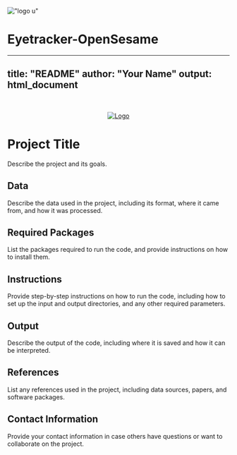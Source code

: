 !["logo u"](".\Pictures\logo-ing-uandes.png")



# Eyetracker-OpenSesame

---
title: "README"
author: "Your Name"
output: html_document
---
<!-- PROJECT LOGO -->
<br />
<p align="center">
  <a href="https://github.com/github_username/repo_name">
    <img src=""\Pictures\logo-ing-uandes.png"" alt="Logo">
  </a>
  
# Project Title 

Describe the project and its goals.

## Data

Describe the data used in the project, including its format, where it came from, and how it was processed.

## Required Packages

List the packages required to run the code, and provide instructions on how to install them.

## Instructions

Provide step-by-step instructions on how to run the code, including how to set up the input and output directories, and any other required parameters.

## Output

Describe the output of the code, including where it is saved and how it can be interpreted.

## References

List any references used in the project, including data sources, papers, and software packages.

## Contact Information

Provide your contact information in case others have questions or want to collaborate on the project.
